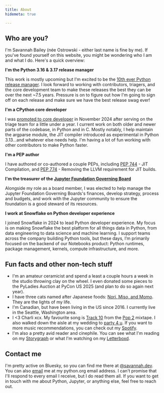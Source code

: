 ```yaml
---
title: About
hidemeta: true

---
```


## Who are you?

I'm Savannah Bailey (née Ostrowski - either last name is fine by me). If you've found yourself on this website, you might be wondering who I am and what I do. Here's a quick overview:

**I'm the Python 3.16 & 3.17 release manager**

This work is mostly upcoming but I'm excited to be the [10th ever Python release manager](https://discuss.python.org/t/welcome-the-3-16-and-3-17-release-manager-savannah-bailey/). I look forward to working with contributors, triagers, and the core development team to make these releases the best they can be over the next ~7.5 years. Pressure is on to figure out how I'm going to sign off on each release and make sure we have the best release swag ever!

**I'm a CPython core developer**

I was [promoted to core developer](https://discuss.python.org/t/vote-to-promote-savannah-ostrowski/) in November 2024 after serving on the triage team for a little under a year. I current work on both older and newer parts of the codebase, in Python and in C. Mostly notably, I help maintain the argparse module, the JIT compiler introduced as experimental in Python 3.13...and whatever else needs help. I'm having a lot of fun working with other contributors to make Python faster.

**I'm a PEP author**

I have authored or co-authored a couple PEPs, including [PEP 744](https://peps.python.org/pep-0744/) - JIT Compilation, and [PEP 774](https://peps.python.org/pep-0774/) - Removing the LLVM requirement for JIT builds.

**I'm the treasurer of the [Jupyter Foundation Governing Board](https://jupyter.org/governance/people.html#jupyter-foundation-governing-board)**

Alongside my role as a board member, I was elected to help manage the Jupyter Foundation Governing Boards's finances, develop strategy, process and budgets, and work with the Jupyter community to ensure the foundation is a good steward of its resources. 

**I work at Snowflake on Python developer experience**

I joined Snowflake in 2024 to lead Python developer experience. My focus is on making Snowflake the best platform for all things data in Python, from data engineering to data science and machine learning. I support teams across the company building Python tools, but these days, I’m primarily focused on the backend of our Notebooks product: Python runtimes, package management, kernels, compute infrastructure, and more.

## Fun facts and other non-tech stuff

- I'm an amateur ceramicist and spend a least a couple hours a week in the studio throwing clay on the wheel. I even donated some pieces to the PyLadies Auction at PyCon US 2025 (and plan to do so again next year).
- I have three cats named after Japanese foods: [Nori, Miso, and Momo](https://github.com/savannahostrowski/savannahostrowski/blob/main/cats.jpg). They are the lights of my life.
- I'm Canadian, but have been living in the US since 2016. I currently live in the Seattle, Washington area.
- I <3 Charli xcx. My favourite song is [Track 10](https://open.spotify.com/track/4t9PBD27dndlf6YMBK2ROc?si=9cfb3241e68c490d) from the [Pop 2](https://open.spotify.com/album/2HIwUmdxEl7SeWa1ndH5wC?si=WDkYy6bLQgeaqAGS3WP9wg) mixtape. I also walked down the aisle at my wedding to [party 4 u](https://open.spotify.com/track/2RdEC8Ff83WkX7kDVCHseE?si=affa043ef7474774). If you want to more music recommendations, you can check out my [Spotify](https://open.spotify.com/user/224tlpa3nu7dkd5srtvkvicfi?si=d23e7458f50e4f30). 
- I'm also a pretty avid reader and cinephile. You can see what I'm reading on my [Storygraph](https://app.thestorygraph.com/profile/seaquenched) or what I'm watching on my [Letterboxd](https://letterboxd.com/seaquenched/).


## Contact me

I'm pretty active on Bluesky, so you can find me there at [@savannah.dev](https://bsky.app/profile/savannah.dev). You can also [email](mailto:savannah@python.org) me at my python.org email address. I can't promise that I'll respond to every email I receive, but I do read them all. If you want to get in touch with me about Python, Jupyter, or anything else, feel free to reach out.